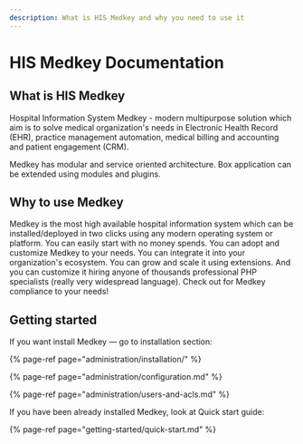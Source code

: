 ```yaml
---
description: What is HIS Medkey and why you need to use it
---
```


# HIS Medkey Documentation

## What is HIS Medkey

Hospital Information System Medkey - modern multipurpose solution which aim is to solve medical organization's needs in Electronic Health Record \(EHR\), practice management automation, medical billing and accounting and patient engagement \(CRM\).

Medkey has modular and service oriented architecture. Box application can be extended using modules and plugins.

## Why to use Medkey

Medkey is the most high available hospital information system which can be installed/deployed in two clicks using any modern operating system or platform. You can easily start with no money spends. You can adopt and customize Medkey to your needs. You can integrate it into your organization's ecosystem. You can grow and scale it using extensions. And you can customize it hiring anyone of thousands professional PHP specialists \(really very widespread language\). Check out for Medkey compliance to your needs!

## Getting started

If you want install Medkey — go to installation section:

{% page-ref page="administration/installation/" %}

{% page-ref page="administration/configuration.md" %}

{% page-ref page="administration/users-and-acls.md" %}

If you have been already installed Medkey, look at Quick start guide:

{% page-ref page="getting-started/quick-start.md" %}







